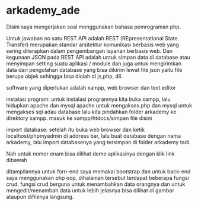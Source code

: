 # arkademy_ade

Disini saya mengerjakan soal menggunakan bahasa pemrograman php.

Untuk jawaban no satu REST API adalah REST (REpresentational State Transfer) merupakan standar arsitektur komunikasi berbasis web yang sering diterapkan dalam pengembangan layanan berbasis web. Dan kegunaan JSON pada REST API adalah untuk simpan data di database atau menyimpan setting suatu aplikasi / module dan juga  untuk mengirimkan data dari pengolahan database yang bisa dikirim lewat file json yaitu file berupa objek sehingga bisa diolah di js,php, dll. 

software yang diperlukan adalah xampp, web browser dan text editor

instalasi program:
untuk instalasi programnya kita buka xampp, lalu hidupkan apache dan mysql
apache untuk mengakses php dan mysql untuk mengakses sql adau database
lalu kita pindahkan folder arkademy ke direktory xampp. masuk ke xampp/htdocs/simpan file disini

import database:
setelah itu buka web browser dan ketik localhost/phpmyadmin di address bar, lalu buat database dengan nama arkademy, lalu import databasenya yang tersimpan di folder arkademy tadi.

Nah untuk nomor enam bisa dilihat demo aplikasinya dengan klik link dibawah 



ditampilannya untuk forn-end saya memakai bootstrap dan untuk back-end saya menggunakan php oop, dihalaman tersebut terdapat beberapa fungsi crud. fungsi crud berguna untuk menambahkan data orangnya dan untuk mengedit/menambah data untuk lebih jelasnya bisa dilihat di gambar ataupun difilenya langsung. 
